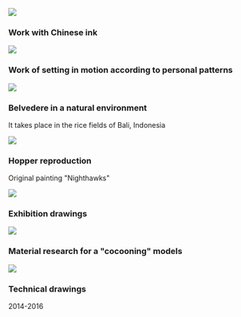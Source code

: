 

![](global_art0.png?raw=true)
### Work with Chinese ink

![](global_art1.png?raw=true)
### Work of setting in motion according to personal patterns

![](global_art5,2.png?raw=true)
### Belvedere in a natural environment
It takes place in the rice fields of Bali, Indonesia

![](global_art4.png?raw=true)
### Hopper reproduction
Original painting "Nighthawks"




![](D.png?raw=true)
### Exhibition drawings 

![](2.png?raw=true)
### Material research for a "cocooning" models

![](dessins_techniques.png?raw=true)
### Technical drawings


2014-2016



